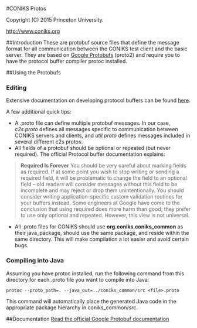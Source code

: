 #CONIKS Protos

Copyright (C) 2015 Princeton University.

http://www.coniks.org

##Introduction
These are protobuf source files that define the message format for all communication between the CONIKS test client and the basic server. They are based on [Google Protobufs](https://github.com/google/protobuf) (proto2) and require you to have the protocol buffer compiler protoc installed.

##Using the Protobufs
### Editing
Extensive documentation on developing protocol buffers can be found [here](https://developers.google.com/protocol-buffers/).

A few additional quick tips:
- A .proto file can define multiple protobuf messages. In our case, *c2s.proto* defines all messages specific to communication between CONIKS servers and clients, and *util.proto* defines messages included in several different c2s protos.
- All fields of a protobuf should be optional or repeated (but never required). The official Protocol buffer documentation explains:

> **Required Is Forever** You should be very careful about marking fields as required. If at some point you wish to stop writing or sending a required field, it will be problematic to change the field to an optional field – old readers will consider messages without this field to be incomplete and may reject or drop them unintentionally. You should consider writing application-specific custom validation routines for your buffers instead. Some engineers at Google have come to the conclusion that using required does more harm than good; they prefer to use only optional and repeated. However, this view is not universal. 

- All .proto files for CONIKS should use **org.coniks.coniks_common** as their java_package, should use the same package, and reside within the same directory. This will make compilation a lot easier and avoid certain bugs.

### Compiling into Java
Assuming you have protoc installed, run the following command from this directory for each .proto file you want to  compile into Java:
```
protoc --proto_path=. --java_out=../coniks_common/src <file>.proto
```
This command will automatically place the generated Java code in the appropriate package hierarchy in coniks_common/src.

##Documentation
[Read the official Google Protobuf documentation](https://developers.google.com/protocol-buffers/)
